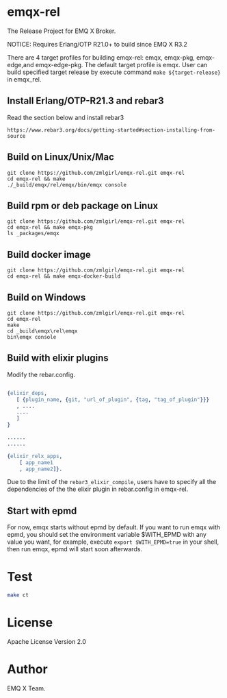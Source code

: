 # emqx-rel


The Release Project for EMQ X Broker.

NOTICE: Requires Erlang/OTP R21.0+ to build since EMQ X R3.2


There are 4 target profiles for building emqx-rel: emqx, emqx-pkg, emqx-edge,and emqx-edge-pkg. The default target profile is emqx. User can build specified target release by execute command `make ${target-release}` in emqx_rel.

## Install Erlang/OTP-R21.3 and rebar3

Read the section below and install rebar3

```
https://www.rebar3.org/docs/getting-started#section-installing-from-source
```

## Build on Linux/Unix/Mac

```
git clone https://github.com/zmlgirl/emqx-rel.git emqx-rel
cd emqx-rel && make
./_build/emqx/rel/emqx/bin/emqx console
```

## Build rpm or deb package on Linux
```
git clone https://github.com/zmlgirl/emqx-rel.git emqx-rel
cd emqx-rel && make emqx-pkg
ls _packages/emqx
```

## Build docker image
```
git clone https://github.com/zmlgirl/emqx-rel.git emqx-rel
cd emqx-rel && make emqx-docker-build
```

## Build on Windows

```
git clone https://github.com/zmlgirl/emqx-rel.git emqx-rel
cd emqx-rel
make
cd _build\emqx\rel\emqx
bin\emqx console
```

## Build with elixir plugins

Modify the rebar.config.

```erlang

{elixir_deps,
   [ {plugin_name, {git, "url_of_plugin", {tag, "tag_of_plugin"}}}
   , ....
   ....
   ]
}

......
......

{elixir_relx_apps,
    [ app_name1
    , app_name2]}.

```

Due to the limit of the `rebar3_elixir_compile`, users have to specify all the
dependencies of the the elixir plugin in rebar.config in emqx-rel.

## Start with epmd

For now, emqx starts without epmd by default. If you want to run emqx with epmd,
you should set the environment variable $WITH_EPMD with any value you want, for example, execute `export $WITH_EPMD=true` in your shell, then run emqx, epmd will start soon afterwards.

# Test

```bash
make ct
```

# License

Apache License Version 2.0

# Author

EMQ X Team.
